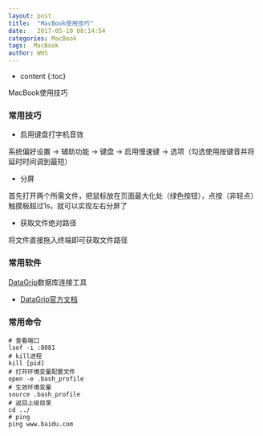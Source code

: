 ```yaml
---
layout: post
title:  "MacBook使用技巧"
date:   2017-05-10 08:14:54
categories: MacBook
tags:  MacBook
author: WHS
---
```


* content
{:toc}

MacBook使用技巧





### 常用技巧

* 启用键盘打字机音效

系统偏好设置 -> 辅助功能 -> 键盘 -> 启用慢速键 -> 选项（勾选使用按键音并将延时时间调到最短）

* 分屏

首先打开两个所需文件，把鼠标放在页面最大化处（绿色按钮），点按（非轻点）触摸板超过1s，就可以实现左右分屏了

* 获取文件绝对路径

将文件直接拖入终端即可获取文件路径

### 常用软件

[DataGrip](https://www.jetbrains.com/datagrip/)数据库连接工具

* [DataGrip官方文档](https://www.jetbrains.com/help/datagrip/connecting-to-a-database.html#oracle)

### 常用命令

```
# 查看端口
lsof -i :8081 
# kill进程
kill [pid] 
# 打开环境变量配置文件
open -e .bash_profile
# 生效环境变量
source .bash_profile
# 返回上级目录
cd ../ 
# ping
ping www.baidu.com
```




